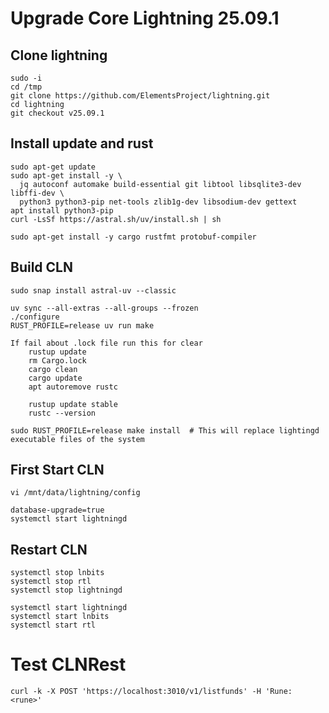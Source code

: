 # Upgrade Core Lightning 25.09.1

## Clone lightning
~~~
sudo -i
cd /tmp
git clone https://github.com/ElementsProject/lightning.git
cd lightning
git checkout v25.09.1
~~~

## Install update and rust
~~~
sudo apt-get update
sudo apt-get install -y \
  jq autoconf automake build-essential git libtool libsqlite3-dev libffi-dev \
  python3 python3-pip net-tools zlib1g-dev libsodium-dev gettext
apt install python3-pip
curl -LsSf https://astral.sh/uv/install.sh | sh

sudo apt-get install -y cargo rustfmt protobuf-compiler
~~~

## Build CLN
~~~
sudo snap install astral-uv --classic

uv sync --all-extras --all-groups --frozen
./configure
RUST_PROFILE=release uv run make

~~~
~~~
If fail about .lock file run this for clear
    rustup update
    rm Cargo.lock
    cargo clean
    cargo update
    apt autoremove rustc
    
    rustup update stable
    rustc --version
~~~
~~~
sudo RUST_PROFILE=release make install  # This will replace lightingd executable files of the system
~~~
## First Start CLN
~~~
vi /mnt/data/lightning/config

database-upgrade=true
systemctl start lightningd
~~~
## Restart CLN
~~~
systemctl stop lnbits
systemctl stop rtl
systemctl stop lightningd

systemctl start lightningd
systemctl start lnbits
systemctl start rtl
~~~

# Test CLNRest
~~~
curl -k -X POST 'https://localhost:3010/v1/listfunds' -H 'Rune: <rune>'
~~~
